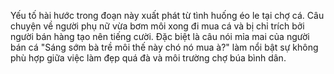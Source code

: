 Yếu tố hài hước trong đoạn này xuất phát từ tình huống éo le tại chợ cá. Câu chuyện về người phụ nữ vừa bơm môi xong đi mua cá và bị chỉ trích bởi người bán hàng tạo nên tiếng cười. Đặc biệt là câu nói mỉa mai của người bán cá "Sáng sớm bà trề môi thế này chó nó mua à?" làm nổi bật sự không phù hợp giữa việc làm đẹp quá đà và môi trường chợ búa bình dân.